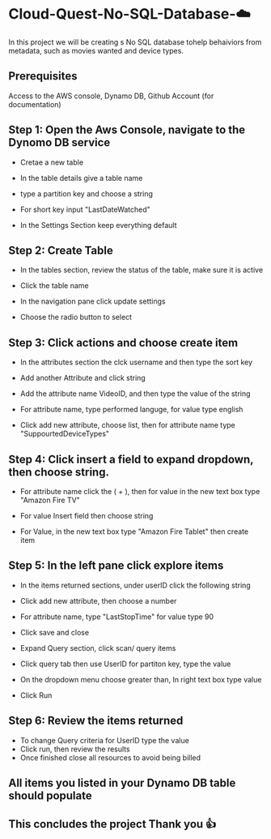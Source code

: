 # Cloud-Quest-No-SQL-Database-☁️
In this project we will be creating s No SQL database tohelp behaiviors from metadata, such as movies wanted and device types.

## Prerequisites
Access to the AWS console, Dynamo DB, Github Account (for documentation) 

## Step 1:  Open the Aws Console, navigate to the Dynomo DB service

- Cretae a new table 

- In the table details give a table name

- type a partition key and choose a string

- For short key input "LastDateWatched" 

- In the Settings Section keep everything default

##  Step 2: Create Table  

- In the tables section, review the status of the table, make sure it is active

- Click the table name 

- In the navigation pane click update settings 

- Choose the radio button to select 

## Step 3: Click actions and choose create item

- In the attributes section the clck username and then type the sort key

- Add another Attribute and click string

- Add the attribute name VideoID, and then type the value of the string

- For attribute name, type performed languge, for value type english

- Click add new attribute, choose list, then for attribute name type "SuppourtedDeviceTypes"

## Step 4: Click insert a field to expand dropdown, then choose string.

- For attribute name click the ( + ), then for value in the new text box type "Amazon Fire TV"

- For value Insert field then choose string 

- For Value, in the new text box type "Amazon Fire Tablet" then create item 

## Step 5: In the left pane click explore items

- In the items returned sections, under userID click the following string

- Click add new attribute, then choose a number

- For attribute name, type "LastStopTime" for value type 90

- Click save and close

- Expand Query section, click scan/ query items

- Click query tab then use UserID for partiton key, type the value

- On the dropdown menu choose greater than, In right text box type value 

- Click Run

## Step 6: Review the items returned

- To change Query criteria for UserID type the value
- Click run, then review the results
- Once finished close all resources to avoid being billed

## All items you listed in your Dynamo DB table should populate
## This concludes the project Thank you 👍
